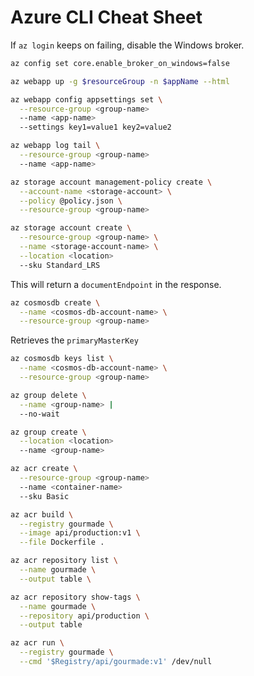 # Azure CLI Cheat Sheet

If `az login` keeps on failing, disable the Windows broker.

```bash
az config set core.enable_broker_on_windows=false
```

```bash
az webapp up -g $resourceGroup -n $appName --html
```

```bash
az webapp config appsettings set \
  --resource-group <group-name>
  --name <app-name>
  --settings key1=value1 key2=value2
```

```bash
az webapp log tail \
  --resource-group <group-name>
  --name <app-name>
```

```bash
az storage account management-policy create \
  --account-name <storage-account> \
  --policy @policy.json \
  --resource-group <group-name>
```

```bash
az storage account create \
  --resource-group <group-name> \
  --name <storage-account-name> \
  --location <location>
  --sku Standard_LRS
```

This will return a `documentEndpoint` in the response.

```bash
az cosmosdb create \
  --name <cosmos-db-account-name> \
  --resource-group <group-name>
```

Retrieves the `primaryMasterKey`

```bash
az cosmosdb keys list \
  --name <cosmos-db-account-name> \
  --resource-group <group-name>
```

```bash
az group delete \
  --name <group-name> |
  --no-wait
```

```bash
az group create \
  --location <location>
  --name <group-name>
```

```bash
az acr create \
  --resource-group <group-name>
  --name <container-name>
  --sku Basic
```

```bash
az acr build \
  --registry gourmade \
  --image api/production:v1 \
  --file Dockerfile .
```

```bash
az acr repository list \
  --name gourmade \
  --output table \
```

```bash
az acr repository show-tags \
  --name gourmade \
  --repository api/production \
  --output table
```

```bash
az acr run \
  --registry gourmade \
  --cmd '$Registry/api/gourmade:v1' /dev/null
```
